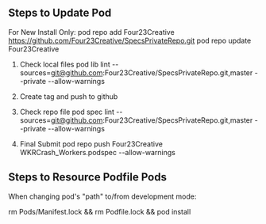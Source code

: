 Steps to Update Pod
-------------------
For New Install Only:
pod repo add Four23Creative https://github.com/Four23Creative/SpecsPrivateRepo.git
pod repo update Four23Creative

1. Check local files
pod lib lint --sources=git@github.com:Four23Creative/SpecsPrivateRepo.git,master --private --allow-warnings

2. Create tag and push to github

3. Check repo file
pod spec lint --sources=git@github.com:Four23Creative/SpecsPrivateRepo.git,master --private --allow-warnings

4. Final Submit
pod repo push Four23Creative WKRCrash_Workers.podspec --allow-warnings


Steps to Resource Podfile Pods
------------------------------
When changing pod's "path" to/from development mode:

rm Pods/Manifest.lock && rm Podfile.lock && pod install
